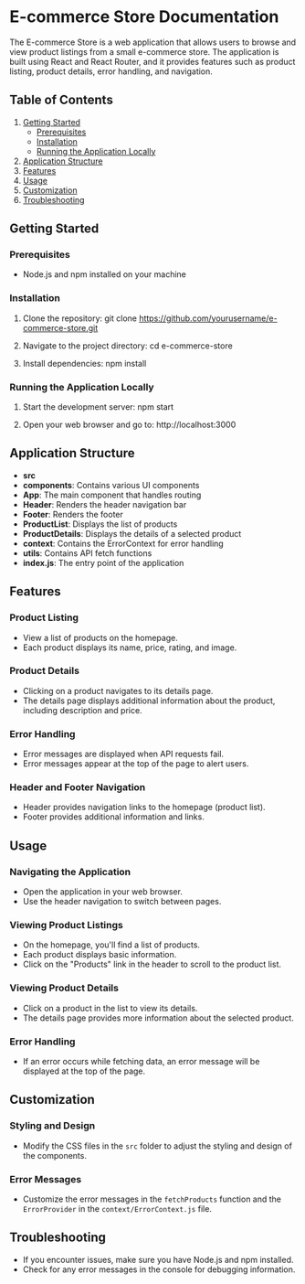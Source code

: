 # E-commerce Store Documentation

The E-commerce Store is a web application that allows users to browse and view product listings from a small e-commerce store. The application is built using React and React Router, and it provides features such as product listing, product details, error handling, and navigation.

## Table of Contents
1. [Getting Started](#getting-started)
   - [Prerequisites](#prerequisites)
   - [Installation](#installation)
   - [Running the Application Locally](#running-the-application-locally)
2. [Application Structure](#application-structure)
3. [Features](#features)
4. [Usage](#usage)
5. [Customization](#customization)
6. [Troubleshooting](#troubleshooting)


## Getting Started <a name="getting-started"></a>

### Prerequisites
- Node.js and npm installed on your machine

### Installation
1. Clone the repository:
git clone https://github.com/yourusername/e-commerce-store.git

2. Navigate to the project directory:
cd e-commerce-store

3. Install dependencies:
npm install

### Running the Application Locally
1. Start the development server:
npm start

2. Open your web browser and go to:
http://localhost:3000

## Application Structure

- **src**
- **components**: Contains various UI components
 - **App**: The main component that handles routing 
 - **Header**: Renders the header navigation bar
 - **Footer**: Renders the footer
 - **ProductList**: Displays the list of products
 - **ProductDetails**: Displays the details of a selected product
- **context**: Contains the ErrorContext for error handling
- **utils**: Contains API fetch functions
- **index.js**: The entry point of the application

## Features

### Product Listing
- View a list of products on the homepage.
- Each product displays its name, price, rating, and image.

### Product Details
- Clicking on a product navigates to its details page.
- The details page displays additional information about the product, including description and price.

### Error Handling
- Error messages are displayed when API requests fail.
- Error messages appear at the top of the page to alert users.

### Header and Footer Navigation
- Header provides navigation links to the homepage (product list).
- Footer provides additional information and links.

## Usage

### Navigating the Application
- Open the application in your web browser.
- Use the header navigation to switch between pages.

### Viewing Product Listings
- On the homepage, you'll find a list of products.
- Each product displays basic information.
- Click on the "Products" link in the header to scroll to the product list.

### Viewing Product Details
- Click on a product in the list to view its details.
- The details page provides more information about the selected product.

### Error Handling
- If an error occurs while fetching data, an error message will be displayed at the top of the page.

## Customization

### Styling and Design
- Modify the CSS files in the `src` folder to adjust the styling and design of the components.

### Error Messages
- Customize the error messages in the `fetchProducts` function and the `ErrorProvider` in the `context/ErrorContext.js` file.

## Troubleshooting

- If you encounter issues, make sure you have Node.js and npm installed.
- Check for any error messages in the console for debugging information.
